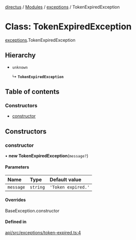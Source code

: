[directus](../README.md) / [Modules](../modules.md) / [exceptions](../modules/exceptions.md) / TokenExpiredException

# Class: TokenExpiredException

[exceptions](../modules/exceptions.md).TokenExpiredException

## Hierarchy

- `unknown`

  ↳ **`TokenExpiredException`**

## Table of contents

### Constructors

- [constructor](exceptions.TokenExpiredException.md#constructor)

## Constructors

### constructor

• **new TokenExpiredException**(`message?`)

#### Parameters

| Name | Type | Default value |
| :------ | :------ | :------ |
| `message` | `string` | `'Token expired.'` |

#### Overrides

BaseException.constructor

#### Defined in

[api/src/exceptions/token-expired.ts:4](https://github.com/directus/directus/blob/9368dbd0c/api/src/exceptions/token-expired.ts#L4)
